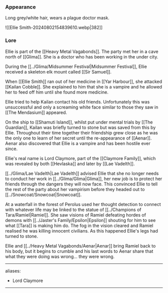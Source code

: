### Appearance
Long grey/white hair, wears a plague doctor mask.

![[Ellie Smith-20240802154839610.webp|382]]

### Lore

Ellie is part of the [[Heavy Metal Vagabonds]]. The party met her in a cave north of [[Glima]]. She is a doctor who has been working in the under city.

During the [[../Glima/Midsummer Festival|Midsummer Festival]], Ellie received a skeleton elk mount called [[Sir Samuel]]. 

When [[Ellie Smith]] ran out of her medicine in [[Yar Harbour]], she attacked [[Kailan Cobble]]. She explained to him that she is a vampire and he allowed her to feed off him until she found more medicine. 

Ellie tried to help Kailan contact his old friends. Unfortunately this was unsuccessful and only a screaming white face similar to those they saw in [[The Mendasium]] appeared. 

On the ship to [[Shamuti Island]], whilst put under mental trials by [[The Guardian]], Kailan was briefly turned to stone but was saved from this by Ellie. Throughout their time together their friendship grew close as he was the only one to learn of her secret until the re-appearance of [[Aenar]]. Aenar also discovered that Ellie is a vampire and has been hostile ever since.

Ellie's real name is Lord Claymore, part of the [[Claymore Family]], which was revealed by both [[Hevlaska]] and later by [[Lae Vadelth]]. 

[[../Glima/Lae Vadelth|Lae Vadelth]] advised Ellie that she no longer needs to conduct her work in [[../Glima/Glima|Glima]], her new job is to protect her friends through the dangers they will now face. This convinced Ellie to tell the rest of the party about her vampirism before they headed out to [[../Snowcoat/Snowcoat|Snowcoat]]. 

At a waterfall in the forest of Perolus used her thought detection to connect with whatever life may be linked to the statue of [[../Champions of Tara/Ramiel|Ramiel]]. She saw visions of Ramiel defeating hordes of demons with [[../Jaster's Family/Epsilon|Epsilon]] shouting for him to see what [[Tara]] is making him do. The fog in the vision cleared and Ramiel realised he was killing innocent civilians. As this happened Ellie's legs had turned to stone. 

Ellie and [[../Heavy Metal Vagabonds/Aenar|Aenar]] bring Ramiel back to his body, but it begins to crumble and his last words to Aenar share that what they were doing was wrong... they were wrong.

--- 
aliases: 
- Lord Claymore
---